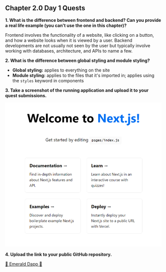 ## Chapter 2.0 Day 1 Quests

**1. What is the difference between frontend and backend? Can you provide a real life example (you can't use the one in this chapter)?**

Frontend involves the functionality of a website, like clicking on a button, and how a website looks when it is viewed by a user. Backend developments are not usually not seen by the user but typically involve working with databases, architecture, and APIs to name a few. 

**2. What is the difference between global styling and module styling?**

* **Global styling:** applies to everything on the site
* **Module styling:** applies to the files that it's imported in; applies using the `styles` keyword in components

**3. Take a screenshot of the running application and upload it to your quest submissions.**

![Next-JS Landing Page](/images/nextjs-landing.png)

**4. Upload the link to your public GitHub repository.**

[💎 Emerald Dapp 💎](https://github.com/AmethystCodes/beginner-emerald-dapp)
